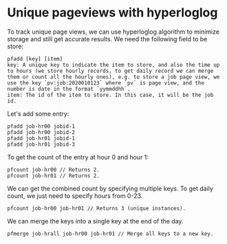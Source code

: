 # Unique pageviews with hyperloglog

To track unique page views, we can use hyperloglog algorithm to minimize storage and still get accurate results.
We need the following field to be store:
```
pfadd [key] [item]
key: A unique key to indicate the item to store, and also the time up to hours (we store hourly records, to get daily record we can merge them or count all the hourly ones), e.g. to store a job page view, we use the key `pv:job:2020010123` where `pv` is page view, and the number is date in the format `yymmddhh`.
item: The id of the item to store. In this case, it will be the job id.
```

Let's add some entry:
```
pfadd job-hr00 jobid-1
pfadd job-hr00 jobid-2
pfadd job-hr01 jobid-1
pfadd job-hr01 jobid-3
```

To get the count of the entry at hour 0 and hour 1:
```
pfcount job-hr00 // Returns 2.
pfcount job-hr01 // Returns 2.
```

We can get the combined count by specifying multiple keys. To get daily count, we just need to specify hours from 0-23.
```
pfcount job-hr00 job-hr01 // Returns 3 (unique instances).
```

We can merge the keys into a single key at the end of the day.
```
pfmerge job-hrall job-hr00 job-hr01 // Merge all keys to a new key.
```
